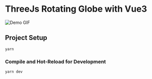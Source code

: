 # ThreeJs Rotating Globe with Vue3

![Demo GIF](https://i.imgur.com/s39GJ7o.gif)

## Project Setup

```sh
yarn
```

### Compile and Hot-Reload for Development

```sh
yarn dev
```
